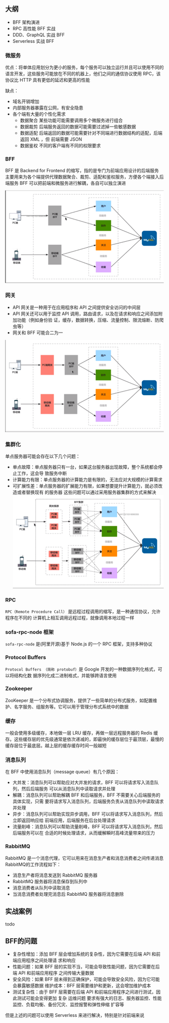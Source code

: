 ## 大纲

- BFF 架构演进
- RPC 高性能 BFF 实战
- DDD、GraphQL 实战 BFF
- Serverless 实战 BFF

### 微服务

优点：将单体应用划分为更小的服务，每个服务可以独立运行并且可以使用不同的语言开发，这些服务可能放在不同的机器上，他们之间的通信协议使用 RPC，该协议比 HTTP 具有更低的延迟和更高的性能

缺点：

- 域名开销增加
- 内部服务器暴露在公网，有安全隐患
- 各个端有大量的个性化需求
  - 数据聚合 某些功能可能需要调用多个微服务进行组合
  - 数据裁剪 后端服务返回的数据可能需要过滤掉一些敏感数据
  - 数据适配 后端返回的数据可能需要针对不同端进行数据结构的适配，后端返回 XML ，但 前端需要 JSON
  - 数据鉴权 不同的客户端有不同的权限要求

### BFF

BFF 是 Backend for Frontend 的缩写，指的是专门为前端应用设计的后端服务 主要用来为各个端提供代理数据聚合、裁剪、适配和鉴权服务，方便各个端接入后端服务 BFF 可以把前端和微服务进行解耦，各自可以独立演进

<img src="./img/bff/1.png" />

### 网关

- API 网关是一种用于在应用程序和 API 之间提供安全访问的中间层
- API 网关还可以用于监控 API 调用，路由请求，以及在请求和响应之间添加附加功能（例如身份验
  证，缓存，数据转换，压缩、流量控制、限流熔断、防爬虫等）
- 网关和 BFF 可能合二为一

<img src="./img/bff/2.png" />

### 集群化

单点服务器可能会存在以下几个问题：

- 单点故障：单点服务器只有一台，如果这台服务器出现故障，整个系统都会停止工作，这会导
  致服务中断
- 计算能力有限：单点服务器的计算能力是有限的，无法应对大规模的计算需求
- 可扩展性差：单点服务器的扩展能力有限，如果想要提升计算能力，就必须改造或者替换现有
  的服务器
  这些问题可以通过采用服务器集群的方式来解决
  <img src="./img/bff/3.png" />

### RPC

`RPC（Remote Procedure Call）` 是远程过程调用的缩写，是一种通信协议，允许程序在不同的 计算机上相互调用远程过程，就像调用本地过程一样

### sofa-rpc-node 框架

`sofa-rpc-node` 是(阿里开源)基于 Node.js 的一个 RPC 框架，支持多种协议

### Protocol Buffers

`Protocol Buffers （简称 protobuf）`是 Google 开发的一种数据序列化格式，可以将结构化数 据序列化成二进制格式，并能够跨语言使用

### Zookeeper

ZooKeeper 是一个分布式协调服务，提供了一些简单的分布式服务，如配置维护、名字服务、组服务等。它可以用于管理分布式系统中的数据

### 缓存

一般会使用多级缓存，本地做一层 LRU 缓存，再做一层远程服务器的 Redis 缓存。这些缓存层的优先级通常是依次递减的，即最快的缓存层位于最顶层，最慢的缓存层位于最底层。越上层的缓存缓存时间一般越短

### 消息队列

在 BFF 中使用消息队列（message queue）有几个原因：

- 大并发：消息队列可以帮助应对大并发的请求，BFF 可以将请求写入消息队列，然后后端服务 可以从消息队列中读取请求并处理 
- 解耦：消息队列可以帮助解耦 BFF 和后端服务，BFF 不需要关心后端服务的具体实现，只需 要将请求写入消息队列，后端服务负责从消息队列中读取请求并处理 
- 异步：消息队列可以帮助实现异步调用，BFF 可以将请求写入消息队列，然后立即返回响应给 前端应用，后端服务在后台处理请求 
- 流量削峰：消息队列可以帮助流量削峰，BFF 可以将请求写入消息队列，然后后端服务可以在 合适的时候处理请求，从而缓解瞬时高峰流量带来的压力

### RabbitMQ

RabbitMQ 是一个消息代理，它可以用来在消息生产者和消息消费者之间传递消息 RabbitMQ的工作流程如下：

- 消息生产者将消息发送到 RabbitMQ 服务器 
- RabbitMQ 服务器将消息保存到队列中
- 消息消费者从队列中读取消息 
- 当消息消费者处理完消息后 RabbitMQ 服务器将消息删除

## 实战案例

todo

## BFF的问题

- 复杂性增加：添加 BFF 层会增加系统的复杂性，因为它需要在后端 API 和前端应用程序之间处理请 求和响应
- 性能问题：如果 BFF 层的实现不当，可能会导致性能问题，因为它需要在后端 API 和前端应用程序 之间传输大量数据 
- 安全风险：如果 BFF 层未得到正确保护，可能会导致安全风险，因为它可能会暴露敏感数据 维护成本：BFF 层需要维护和更新，这会增加维护成本 
- 测试复杂性：由于 BFF 层需要在后端 API 和前端应用程序之间进行测试，因此测试可能会变得更加 复杂 运维问题 要求有强大的日志、服务器监控、性能监控、负载均衡、备份冗灾、监控报警和弹性伸缩 扩容等

但是上述的问题可以使用 Serverless 来进行解决，特别是针对前端来说

